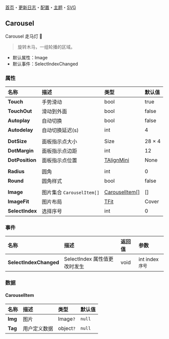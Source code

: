 ﻿[首页](../Home.md)・[更新日志](../UpdateLog.md)・[配置](../Config.md)・[主题](../Theme.md)・[SVG](../SVG.md)

## Carousel

Carousel 走马灯 👚

> 旋转木马，一组轮播的区域。

- 默认属性：Image
- 默认事件：SelectIndexChanged

### 属性

名称 | 描述 | 类型 | 默认值 |
:--|:--|:--|:--|
**Touch** | 手势滑动 | bool | true |
**TouchOut** | 滑动到外面 | bool | false |
**Autoplay** | 自动切换 | bool | false |
**Autodelay** | 自动切换延迟(s) | int | 4 |
||||
**DotSize** | 面板指示点大小 | Size | 28 × 4 |
**DotMargin** | 面板指示点边距 | int | 12 |
**DotPosition** | 面板指示点位置 | [TAlignMini](Enum.md#talignmini) | None |
||||
**Radius** | 圆角 | int | 0 |
**Round** | 圆角样式 | bool | false |
||||
**Image** | 图片集合 `CarouselItem[]` | [CarouselItem[]](#carouselitem) | [] |
**ImageFit** | 图片布局 | [TFit](Enum.md#tfit) | Cover |
**SelectIndex** | 选择序号 | int | 0 |

### 事件

名称 | 描述 | 返回值 | 参数 |
:--|:--|:--|:--|
**SelectIndexChanged** | SelectIndex 属性值更改时发生 | void | int index `序号` |

### 数据

#### CarouselItem

名称 | 描述 | 类型 | 默认值 |
:--|:--|:--|:--|
**Img** | 图片 | Image`?` | `null` |
**Tag** | 用户定义数据 | object`?` | `null` |